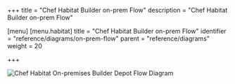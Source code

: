 +++
title = "Chef Habitat Builder on-prem Flow"
description = "Chef Habitat Builder on-prem Flow"

[menu]
  [menu.habitat]
    title = "Chef Habitat Builder on-prem Flow"
    identifier = "reference/diagrams/on-prem-flow"
    parent = "reference/diagrams"
    weight = 20

+++

![Chef Habitat On-premises Builder Depot Flow Diagram](/images/infographics/habitat-on-premises-builder-depot-flow.png)

